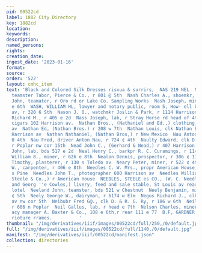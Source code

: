 ```yaml
---
pid: 00522cd
label: 1882 City Directory
key: 1882cd
location: 
keywords: 
description: 
named_persons: 
rights: 
creation_date: 
ingest_date: '2023-01-16'
format: 
source: 
order: '522'
layout: cmhc_item
text: 'Black and Colored Silk Dresses risxua & surrirs,  NAS 219 NEL  Nash Allan,
  teamster Tabor, Pierce & Co., r 801 @ 5th  Nash Charles A., shoemkr, r 501 w 2d  Nash
  John, teamater, r Oro rd or Lake Co. Sampling Works  Nash Joseph, miner, bds 404
  e 6th  WASH, WILLIAM HL, lawyer and notary public, room 5, How- ell block, 502 Harrison
  av, r 320 6 Sth  Nason J. O., watchmkr Joslin & Park, r 1114 Harrison av  Nason
  Richard M., r 405 e 2d  Nass Joseph, lab, r Stray Horse rd head of 4th  Nathan <A.,
  cigars 102 Harrison av.  Nathan Bros., (Nathaniel and Ed.,) clothing, 219 Harrison
  av  Nathan Ed, (Nathan Bros.) r 208 w 7th  Nathan Louis, clk Nathan Bros., r 219
  Harrison av  Nathan Nathaniel, (Nathan Bros,) r New Mexico  Nau Anton, bakery 724
  0 4th  Nau Fred, driver Anton Nau, r 724 ¢ 4th  Naulty Edward, clk D. & R.''G. Ry,
  r Poplar nw cor 15th  Nead John C., (Gerhard & Nead,) r 407 Harrison av  Neafsey
  John, lab, bds 517 e 2d  Neal Henry C., barkpr R. C. Curamings, r 114 w 2d  Neal
  William 8., miner, r 626 e 8th  Nealon Dennis, prospector, r 306 ¢ 11th  Nealon
  Timothy, plasterer, r 130 s Toledo av  Neary Peter, miner, r 522 ¢ 4th  Neece Lawrence
  W., carpenter, r 406 e 8th  Needles C. W. Mrs., propr American House, 215 and 217
  s Pine  Needles John T., photographer 600 Harrison av  Needles William C., (Needles,
  Steele & Co.,) r American House  NEEDLES, STEELE es CO., (W. C. Needles, I. W. Steele
  and Georg ''e Cowles,) livery, feed and sale stable, St Louis av rear G@larendon
  lotel  Neeland John, teamster, bds 521 w Chestnut  Neely Benjamin, miner, bds 701
  ¢ 5th  Neely George W., dairyman, r 6174 w Elm  Negus Richard J., clk P. O., r Harrison
  av nw cor 5th  Neibubr Fred G@., clk D. & R. G. Ry, r 186 w 6th  Neil Henry, miner,
  r 606 n Poplar  Neil Gallus, lab, r head e 7th  Nelson Charles, miner, r 716 e 12th  Nelson
  acy manager A. Baxter & Co., 108 e 6th,r rear 111 e 77  B.F, GARDNER & CO, wite''sictionery,
  rioture rrames.          '
thumbnail: "/img/derivatives/iiif/images/00522cd/full/250,/0/default.jpg"
full: "/img/derivatives/iiif/images/00522cd/full/1140,/0/default.jpg"
manifest: "/img/derivatives/iiif/00522cd/manifest.json"
collection: directories
---
```

